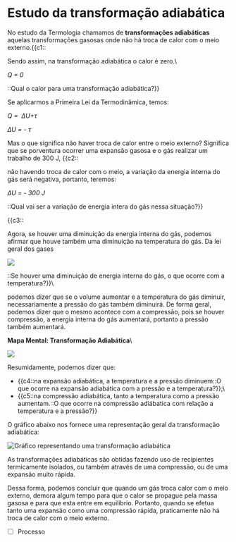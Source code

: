 Estudo da transformação adiabática 
===================================

No estudo da Termologia chamamos de **transformações adiabáticas**
aquelas transformações gasosas onde não há troca de calor com o meio
externo.{{c1::

Sendo assim, na transformação adiabática o calor é zero.\

*Q = 0*

::Qual o calor para uma transformação adiabática?}}

Se aplicarmos a Primeira Lei da Termodinâmica, temos:

*Q =  ∆U+τ*

*∆U = - τ*

Mas o que significa não haver troca de calor entre o meio externo?
Significa que se porventura ocorrer uma expansão gasosa e o gás realizar
um trabalho de 300 J, {{c2::

não havendo troca de calor com o meio, a variação da energia interna do
gás será negativa, portanto, teremos:

*∆U = - 300 J*

::Qual vai ser a variação de energia intera do gás nessa situação?}}

{{c3::

Agora, se houver uma diminuição da energia interna do gás, podemos
afirmar que houve também uma diminuição na temperatura do gás. Da lei
geral dos gases

![](https://s1.static.brasilescola.uol.com.br/be/conteudo/images/eta1.jpg)

::Se houver uma diminuição de energia interna do gás, o que ocorre com a
temperatura?}}\

podemos dizer que se o volume aumentar e a temperatura do gás diminuir,
necessariamente a pressão do gás também diminuirá. De forma geral,
podemos dizer que o mesmo acontece com a compressão, pois se houver
compressão, a energia interna do gás aumentará, portanto a pressão
também aumentará.

**Mapa Mental: Transformação Adiabática**\

**![](https://s4.static.brasilescola.uol.com.br/img/2019/03/transformacao-adiabatica_be.jpeg)**

Resumidamente, podemos dizer que:

- {{c4::na expansão adiabática, a temperatura e a pressão diminuem::O
que ocorre na expansão adiabática com a pressão e a temperatura?}};\
 - {{c5::na compressão adiabática, tanto a temperatura como a pressão
aumentam.::O que ocorre na compressão adiábatica com relação a
temperatura e a pressão?}}

O gráfico abaixo nos fornece uma representação geral da transformação
adiabática:

![Gráfico representando uma transformação
adiabática](https://s1.static.brasilescola.uol.com.br/be/conteudo/images/transformacao-adiabatica.jpg "Transformação adiabática")

As transformações adiabáticas são obtidas fazendo uso de recipientes
termicamente isolados, ou também através de uma compressão, ou de uma
expansão muito rápida.

Dessa forma, podemos concluir que quando um gás troca calor com o meio
externo, demora algum tempo para que o calor se propague pela massa
gasosa e para que esta entre em equilíbrio. Portanto, quando se efetua
tanto uma expansão como uma compressão rápida, praticamente não há troca
de calor com o meio externo.
- [ ] Processo 
